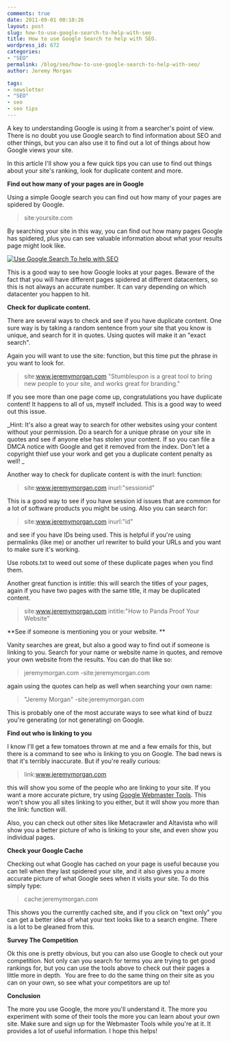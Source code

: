 ```yaml
---
comments: true
date: 2011-09-01 00:10:26
layout: post
slug: how-to-use-google-search-to-help-with-seo
title: How to use Google Search to help with SEO.
wordpress_id: 672
categories:
- "SEO"
permalink: /blog/seo/how-to-use-google-search-to-help-with-seo/
author: Jeremy Morgan

tags:
- newsletter
- "SEO"
- seo
- seo tips
---
```



A key to understanding Google is using it from a searcher's point of view. There is no doubt you use Google search to find information about SEO and other things, but you can also use it to find out a lot of things about how Google views your site.



In this article I'll show you a few quick tips you can use to find out things about your site's ranking, look for duplicate content and more.

**Find out how many of your pages are in Google**

Using a simple Google search you can find out how many of your pages are spidered by Google.


> site:yoursite.com


By searching your site in this way, you can find out how many pages Google has spidered, plus you can see valuable information about what your results page might look like.

[![Use Google Search To help with SEO](http://jeremymorgan.s3.amazonaws.com/wp-content/uploads/2011/08/search-google1.jpg)](http://jeremymorgan.s3.amazonaws.com/wp-content/uploads/2011/08/search-google1.jpg)

This is a good way to see how Google looks at your pages. Beware of the fact that you will have different pages spidered at different datacenters, so this is not always an accurate number. It can vary depending on which datacenter you happen to hit.

**Check for duplicate content.**

There are several ways to check and see if you have duplicate content. One sure way is by taking a random sentence from your site that you know is unique, and search for it in quotes. Using quotes will make it an "exact search".

Again you will want to use the site: function, but this time put the phrase in you want to look for.


> site:www.jeremymorgan.com "Stumbleupon is a great tool to bring new people to your site, and works great for branding."


If you see more than one page come up, congratulations you have duplicate content! It happens to all of us, myself included. This is a good way to weed out this issue.

_Hint: It's also a great way to search for other websites using your content without your permission. Do a search for a unique phrase on your site in quotes and see if anyone else has stolen your content. If so you can file a DMCA notice with Google and get it removed from the index. Don't let a copyright thief use your work and get you a duplicate content penalty as well! _

Another way to check for duplicate content is with the inurl: function:


> site:www.jeremymorgan.com inurl:"sessionid"


This is a good way to see if you have session id issues that are common for a lot of software products you might be using. Also you can search for:


> site:www.jeremymorgan.com inurl:"id"


and see if you have IDs being used. This is helpful if you're using permalinks (like me) or another url rewriter to build your URLs and you want to make sure it's working.

Use robots.txt to weed out some of these duplicate pages when you find them.

Another great function is intitle: this will search the titles of your pages, again if you have two pages with the same title, it may be duplicated content.


> site:www.jeremymorgan.com intitle:"How to Panda Proof Your Website"


**See if someone is mentioning you or your website. **

Vanity searches are great, but also a good way to find out if someone is linking to you. Search for your name or website name in quotes, and remove your own website from the results. You can do that like so:


> jeremymorgan.com -site:jeremymorgan.com


again using the quotes can help as well when searching your own name:


> "Jeremy Morgan" -site:jeremymorgan.com


This is probably one of the most accurate ways to see what kind of buzz you're generating (or not generating) on Google.

**Find out who is linking to you**

I know I'll get a few tomatoes thrown at me and a few emails for this, but there is a command to see who is linking to you on Google. The bad news is that it's terribly inaccurate. But if you're really curious:


> link:www.jeremymorgan.com


this will show you some of the people who are linking to your site. If you want a more accurate picture, try using [Google Webmaster Tools](https://www.google.com/webmasters/tools/). This won't show you all sites linking to you either, but it will show you more than the link: function will.

Also, you can check out other sites like Metacrawler and Altavista who will show you a better picture of who is linking to your site, and even show you individual pages.

**Check your Google Cache**

Checking out what Google has cached on your page is useful because you can tell when they last spidered your site, and it also gives you a more accurate picture of what Google sees when it visits your site. To do this simply type:


> cache:jeremymorgan.com


This shows you the currently cached site, and if you click on "text only" you can get a better idea of what your text looks like to a search engine. There is a lot to be gleaned from this.

**Survey The Competition**

Ok this one is pretty obvious, but you can also use Google to check out your competition. Not only can you search for terms you are trying to get good rankings for, but you can use the tools above to check out their pages a little more in depth.  You are free to do the same thing on their site as you can on your own, so see what your competitors are up to!

**Conclusion**

The more you use Google, the more you'll understand it. The more you experiment with some of their tools the more you can learn about your own site. Make sure and sign up for the Webmaster Tools while you're at it. It provides a lot of useful information. I hope this helps!
